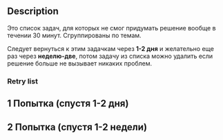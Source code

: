 ## Description

Это список задач, для которых не смог придумать решение вообще в течении 30 минут. Сгруппированы по темам. 


Следует вернуться к этим задачкам через **1-2 дня** и желательно еще раз через **неделю-две**, потом задачу из списка можно удалить если решение больше не вызывает никаких проблем.

### Retry list

## 1 Попытка (спустя 1-2 дня)


## 2 Попытка (спустя 1-2 недели)